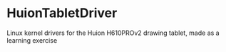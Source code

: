 # HuionTabletDriver
Linux kernel drivers for the Huion H610PROv2 drawing tablet, made as a learning exercise
